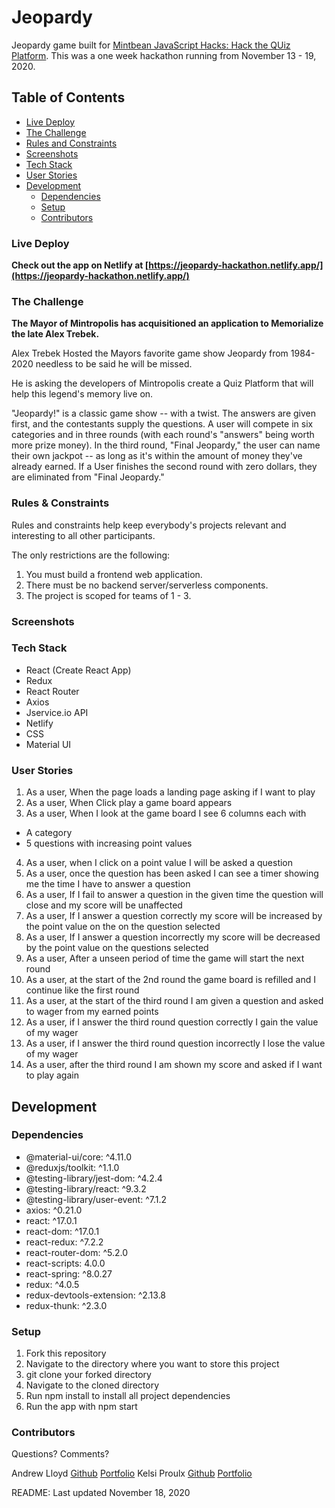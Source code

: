 # Jeopardy

Jeopardy game built for [Mintbean JavaScript Hacks: Hack the QUiz Platform](https://www.mintbean.io/meets). This was a one week hackathon running from November 13 - 19, 2020.

## Table of Contents
* [Live Deploy](#live-deploy)
* [The Challenge](#the-challenge)
* [Rules and Constraints](#rules-and-constraints)
* [Screenshots](#screenshots)
* [Tech Stack](#tech-stack)
* [User Stories](#user-stories)
* [Development](#development)
  * [Dependencies](#dependencies)
  * [Setup](#setup)
  * [Contributors](#contributors)

### Live Deploy

<b>Check out the app on Netlify at [https://jeopardy-hackathon.netlify.app/](https://jeopardy-hackathon.netlify.app/)</b>

### The Challenge

<b>The Mayor of Mintropolis has acquisitioned an application to Memorialize the late Alex Trebek.</b>

Alex Trebek Hosted the Mayors favorite game show Jeopardy from 1984-2020 needless to be said he will be missed.

He is asking the developers of Mintropolis create a Quiz Platform that will help this legend's memory live on.  

"Jeopardy!" is a classic game show -- with a twist. The answers are given first, and the contestants supply the questions. A user will compete in six categories and in three rounds (with each round's "answers" being worth more prize money). In the third round, "Final Jeopardy," the user can name their own jackpot -- as long as it's within the amount of money they've already earned. If a User finishes the second round with zero dollars, they are eliminated from "Final Jeopardy."  

### Rules & Constraints
Rules and constraints help keep everybody's projects relevant and interesting to all other participants. 

The only restrictions are the following:

1. You must build a frontend web application. 
2. There must be no backend server/serverless components.
3. The project is scoped for teams of 1 - 3.

### Screenshots


### Tech Stack
* React (Create React App)
* Redux
* React Router
* Axios
* Jservice.io API
* Netlify
* CSS
* Material UI

### User Stories
1. As a user, When the page loads a landing page asking if I want to play 
2. As a user, When Click play a game board appears
3. As a user, When I look at the game board I see 6 columns each with
  * A category
  * 5 questions with increasing point values
4. As a user, when I click on a point value I will be asked a question
5. As a user, once the question has been asked I can see a timer showing me the time I have to answer a question
6. As a user, If I fail to answer a question in the given time the question will close and my score will be unaffected 
7. As a user, If I answer a question correctly my score will be increased by the point value on the on the question selected
8. As a user, If I answer a question incorrectly my score will be decreased by the point value on the questions selected 
9. As a user, After a unseen period of time the game will start the next round
10. As a user, at the start of the 2nd round the game board is refilled and I continue like the first round
11. As a user, at the start of the third round I am given a question and asked to wager from my earned points 
12. As a user, if I answer the third round question correctly I gain the value of my wager
13. As a user, if I answer the third round question incorrectly I lose the value of my wager
14. As a user, after the third round I am shown my score and asked if I want to play again

## Development

### Dependencies

* @material-ui/core: ^4.11.0
* @reduxjs/toolkit: ^1.1.0
* @testing-library/jest-dom: ^4.2.4
* @testing-library/react: ^9.3.2
* @testing-library/user-event: ^7.1.2
* axios: ^0.21.0
* react: ^17.0.1
* react-dom: ^17.0.1
* react-redux: ^7.2.2
* react-router-dom: ^5.2.0
* react-scripts: 4.0.0
* react-spring: ^8.0.27
* redux: ^4.0.5
* redux-devtools-extension: ^2.13.8
* redux-thunk: ^2.3.0

### Setup
1. Fork this repository
2. Navigate to the directory where you want to store this project
3. git clone your forked directory
4. Navigate to the cloned directory
5. Run npm install to install all project dependencies
6. Run the app with npm start

### Contributors

Questions? Comments?

Andrew Lloyd [Github](https://github.com/AndrewRLloyd88) [Portfolio](https://arlmedia.ca/)
Kelsi Proulx [Github](https://github.com/kelsi2) [Portfolio](https://www.kelsidev.net/)

README: Last updated November 18, 2020